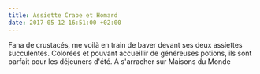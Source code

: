 ```yaml
---
title: Assiette Crabe et Homard
date: 2017-05-12 16:51:00 +02:00
---
```


Fana de crustacés, me voilà en train de baver devant ses deux assiettes succulentes. Colorées et pouvant accueillir de généreuses potions, ils sont parfait pour les déjeuners d'été. A s'arracher sur Maisons du Monde
